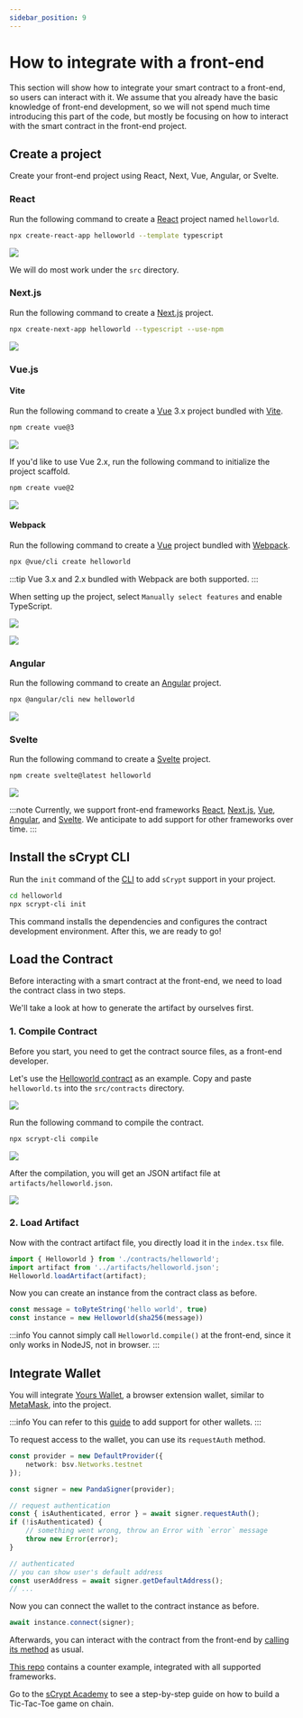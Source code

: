 ```yaml
---
sidebar_position: 9
---
```


# How to integrate with a front-end

This section will show how to integrate your smart contract to a front-end, so users can interact with it.
We assume that you already have the basic knowledge of front-end development, so we will not spend much time introducing this part of the code, but mostly be focusing on how to interact with the smart contract in the front-end project.

## Create a project

Create your front-end project using React, Next, Vue, Angular, or Svelte.

### React

Run the following command to create a [React](https://react.dev/) project named `helloworld`.

```bash
npx create-react-app helloworld --template typescript
```

![](../../static/img/react-scaffold.png)

We will do most work under the `src` directory.

### Next.js

Run the following command to create a [Next.js](https://nextjs.org/) project.

```bash
npx create-next-app helloworld --typescript --use-npm
```

![](../../static/img/create-next-app.png)

### Vue.js

#### Vite

Run the following command to create a [Vue](https://vuejs.org/) 3.x project bundled with [Vite](https://vitejs.dev/).

```bash
npm create vue@3
```

![](../../static/img/create-vue3-vite-app.png)

If you'd like to use Vue 2.x, run the following command to initialize the project scaffold.

```bash
npm create vue@2
```

![](../../static/img/create-vue2-vite-app.png)

#### Webpack

Run the following command to create a [Vue](https://vuejs.org/) project bundled with [Webpack](https://webpack.js.org/).

```bash
npx @vue/cli create helloworld
```

:::tip
Vue 3.x and 2.x bundled with Webpack are both supported.
:::

When setting up the project, select `Manually select features` and enable TypeScript.

![](../../static/img/vue-cli-1.png)

![](../../static/img/vue-cli-2.png)

### Angular

Run the following command to create an [Angular](https://angular.io/) project.

```bash
npx @angular/cli new helloworld
```

![](../../static/img/create-angular-app.png)

### Svelte

Run the following command to create a [Svelte](https://svelte.dev/) project.

```bash
npm create svelte@latest helloworld
```

![](../../static/img/create-svelte-app.png)

:::note
Currently, we support front-end frameworks [React](https://react.dev), [Next.js](https://nextjs.org/), [Vue](https://vuejs.org/), [Angular](https://angular.io/), and [Svelte](https://svelte.dev/). We anticipate to add support for other frameworks over time.
:::

## Install the sCrypt CLI

Run the `init` command of the [CLI](../installation.md#the-scrypt-cli-tool) to add `sCrypt` support in your project.

```bash
cd helloworld
npx scrypt-cli init
```

This command installs the dependencies and configures the contract development environment.
After this, we are ready to go!

## Load the Contract

Before interacting with a smart contract at the front-end, we need to load the contract class in two steps.

We'll take a look at how to generate the artifact by ourselves first.

### 1. Compile Contract

Before you start, you need to get the contract source files, as a front-end developer.

Let's use the [Helloworld contract](../tutorials/hello-world.md) as an example. Copy and paste `helloworld.ts` into the `src/contracts` directory.

![](../../static/img/copy-contract-source.png)

Run the following command to compile the contract.

```bash
npx scrypt-cli compile
```

![](../../static/img/scrypt-cli-compile.png)

After the compilation, you will get an JSON artifact file at `artifacts/helloworld.json`.

![](../../static/img/contract-artifacts.png)

### 2. Load Artifact

Now with the contract artifact file, you directly load it in the `index.tsx` file.

```ts
import { Helloworld } from './contracts/helloworld';
import artifact from '../artifacts/helloworld.json';
Helloworld.loadArtifact(artifact);
```

Now you can create an instance from the contract class as before.
```ts
const message = toByteString('hello world', true)
const instance = new Helloworld(sha256(message))
```

:::info
You cannot simply call `Helloworld.compile()` at the front-end, since it only works in NodeJS, not in browser.
:::

## Integrate Wallet

You will integrate [Yours Wallet](https://chromewebstore.google.com/detail/panda-wallet/mlbnicldlpdimbjdcncnklfempedeipj), a browser extension wallet, similar to [MetaMask](https://metamask.io/), into the project.

:::info
You can refer to this [guide](../advanced/how-to-add-a-signer.md) to add support for other wallets.
:::

To request access to the wallet, you can use its `requestAuth` method.

```ts
const provider = new DefaultProvider({
    network: bsv.Networks.testnet
});

const signer = new PandaSigner(provider);

// request authentication
const { isAuthenticated, error } = await signer.requestAuth();
if (!isAuthenticated) {
    // something went wrong, throw an Error with `error` message
    throw new Error(error);
}

// authenticated
// you can show user's default address
const userAddress = await signer.getDefaultAddress();
// ...
```

Now you can connect the wallet to the contract instance as before.
```ts
await instance.connect(signer);
```

Afterwards, you can interact with the contract from the front-end by [calling its method](../how-to-deploy-and-call-a-contract/how-to-deploy-and-call-a-contract.md#contract-call) as usual.

[This repo](https://github.com/sCrypt-Inc/counter-demos) contains a counter example, integrated with all supported frameworks.

Go to the [sCrypt Academy](https://academy.scrypt.io) to see a step-by-step guide on how to build a Tic-Tac-Toe game on chain.
